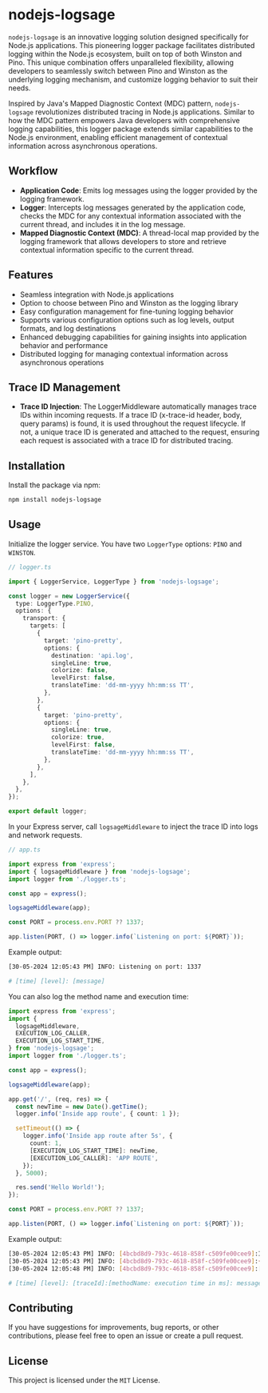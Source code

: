 # nodejs-logsage

`nodejs-logsage` is an innovative logging solution designed specifically for Node.js applications. This pioneering logger package facilitates distributed logging within the Node.js ecosystem, built on top of both Winston and Pino. This unique combination offers unparalleled flexibility, allowing developers to seamlessly switch between Pino and Winston as the underlying logging mechanism, and customize logging behavior to suit their needs.

Inspired by Java's Mapped Diagnostic Context (MDC) pattern, `nodejs-logsage` revolutionizes distributed tracing in Node.js applications. Similar to how the MDC pattern empowers Java developers with comprehensive logging capabilities, this logger package extends similar capabilities to the Node.js environment, enabling efficient management of contextual information across asynchronous operations.

## Workflow

- **Application Code**: Emits log messages using the logger provided by the logging framework.
- **Logger**: Intercepts log messages generated by the application code, checks the MDC for any contextual information associated with the current thread, and includes it in the log message.
- **Mapped Diagnostic Context (MDC)**: A thread-local map provided by the logging framework that allows developers to store and retrieve contextual information specific to the current thread.

## Features

- Seamless integration with Node.js applications
- Option to choose between Pino and Winston as the logging library
- Easy configuration management for fine-tuning logging behavior
- Supports various configuration options such as log levels, output formats, and log destinations
- Enhanced debugging capabilities for gaining insights into application behavior and performance
- Distributed logging for managing contextual information across asynchronous operations

## Trace ID Management

- **Trace ID Injection**: The LoggerMiddleware automatically manages trace IDs within incoming requests. If a trace ID (x-trace-id header, body, query params) is found, it is used throughout the request lifecycle. If not, a unique trace ID is generated and attached to the request, ensuring each request is associated with a trace ID for distributed tracing.

## Installation

Install the package via npm:

```bash
npm install nodejs-logsage
```

## Usage

Initialize the logger service. You have two `LoggerType` options: `PINO` and `WINSTON`.

```typescript
// logger.ts

import { LoggerService, LoggerType } from 'nodejs-logsage';

const logger = new LoggerService({
  type: LoggerType.PINO,
  options: {
    transport: {
      targets: [
        {
          target: 'pino-pretty',
          options: {
            destination: 'api.log',
            singleLine: true,
            colorize: false,
            levelFirst: false,
            translateTime: 'dd-mm-yyyy hh:mm:ss TT',
          },
        },
        {
          target: 'pino-pretty',
          options: {
            singleLine: true,
            colorize: true,
            levelFirst: false,
            translateTime: 'dd-mm-yyyy hh:mm:ss TT',
          },
        },
      ],
    },
  },
});

export default logger;
```

In your Express server, call `logsageMiddleware` to inject the trace ID into logs and network requests.

```typescript
// app.ts

import express from 'express';
import { logsageMiddleware } from 'nodejs-logsage';
import logger from './logger.ts';

const app = express();

logsageMiddleware(app);

const PORT = process.env.PORT ?? 1337;

app.listen(PORT, () => logger.info(`Listening on port: ${PORT}`));
```

Example output:

```bash
[30-05-2024 12:05:43 PM] INFO: Listening on port: 1337

# [time] [level]: [message]
```

You can also log the method name and execution time:

```typescript
import express from 'express';
import {
  logsageMiddleware,
  EXECUTION_LOG_CALLER,
  EXECUTION_LOG_START_TIME,
} from 'nodejs-logsage';
import logger from './logger.ts';

const app = express();

logsageMiddleware(app);

app.get('/', (req, res) => {
  const newTime = new Date().getTime();
  logger.info('Inside app route', { count: 1 });

  setTimeout(() => {
    logger.info('Inside app route after 5s', {
      count: 1,
      [EXECUTION_LOG_START_TIME]: newTime,
      [EXECUTION_LOG_CALLER]: 'APP ROUTE',
    });
  }, 5000);

  res.send('Hello World!');
});

const PORT = process.env.PORT ?? 1337;

app.listen(PORT, () => logger.info(`Listening on port: ${PORT}`));
```

Example output:

```bash
[30-05-2024 12:05:43 PM] INFO: [4bcbd8d9-793c-4618-858f-c509fe00cee9]:Inside app route {"count":1} {"x-trace-id":"4bcbd8d9-793c-4618-858f-c509fe00cee9"}
[30-05-2024 12:05:43 PM] INFO: [4bcbd8d9-793c-4618-858f-c509fe00cee9]:{"method":"GET","url":"/","headers":{"host":"localhost:1337","user-agent":"curl/8.4.0","accept":"*/*","x-trace-id":"4bcbd8d9-793c-4618-858f-c509fe00cee9"},"query":{}} {"x-trace-id":"4bcbd8d9-793c-4618-858f-c509fe00cee9"}
[30-05-2024 12:05:48 PM] INFO: [4bcbd8d9-793c-4618-858f-c509fe00cee9]:[APP ROUTE: 5001 ms]:Inside app route after 5s {"count":1,"EXECUTION_LOG_START_TIME":1717073323863,"EXECUTION_LOG_CALLER":"APP ROUTE"} {"x-trace-id":"4bcbd8d9-793c-4618-858f-c509fe00cee9"}

# [time] [level]: [traceId]:[methodName: execution time in ms]: message
```

## Contributing

If you have suggestions for improvements, bug reports, or other contributions, please feel free to open an issue or create a pull request.

## License

This project is licensed under the `MIT` License.
